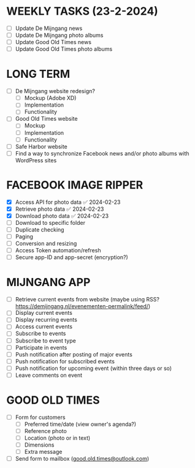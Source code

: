 # WEEKLY TASKS (23-2-2024)
- [ ] Update De Mijngang news
- [ ] Update De Mijngang photo albums
- [ ] Update Good Old Times news
- [ ] Update Good Old Times photo albums

# LONG TERM
- [ ] De Mijngang website redesign?
	- [ ] Mockup (Adobe XD)
	- [ ] Implementation
	- [ ] Functionality
- [ ] Good Old Times website
	- [ ] Mockup
	- [ ] Implementation
	- [ ] Functionality
- [ ] Safe Harbor website
- [ ] Find a way to synchronize Facebook news and/or photo albums with WordPress sites

# FACEBOOK IMAGE RIPPER
- [x] Access API for photo data ✅ 2024-02-23
- [x] Retrieve photo data ✅ 2024-02-23
- [x] Download photo data ✅ 2024-02-23
- [ ] Download to specific folder
- [ ] Duplicate checking
- [ ] Paging
- [ ] Conversion and resizing
- [ ] Access Token automation/refresh
- [ ] Secure app-ID and app-secret (encryption?)

# MIJNGANG APP
- [ ] Retrieve current events from website (maybe using RSS? https://demijngang.nl/evenementen-permalink/feed/)
- [ ] Display current events
- [ ] Display recurring events
- [ ] Access current events
- [ ] Subscribe to events
- [ ] Subscribe to event type
- [ ] Participate in events
- [ ] Push notification after posting of major events
- [ ] Push notification for subscribed events
- [ ] Push notification for upcoming event (within three days or so)
- [ ] Leave comments on event

# GOOD OLD TIMES
- [ ] Form for customers
	- [ ] Preferred time/date (view owner's agenda?)
	- [ ] Reference photo
	- [ ] Location (photo or in text)
	- [ ] Dimensions
	- [ ] Extra message
- [ ] Send form to mailbox (good.old.times@outlook.com)